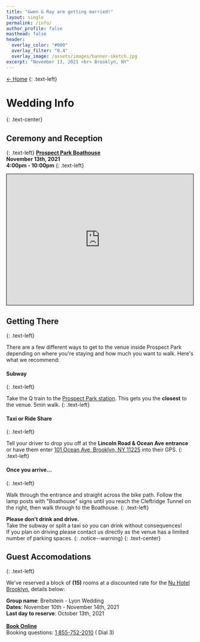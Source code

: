 ```yaml
---
title: "Gwen & Ray are getting married!"
layout: single
permalink: /info/
author_profile: false
masthead: false
header:
  overlay_color: "#000"
  overlay_filter: "0.4"
  overlay_image: /assets/images/banner-sketch.jpg
excerpt: "November 13, 2021 <br> Brooklyn, NY"
---
```

 [<- Home](../index.html)
{: .text-left}

# Wedding Info
{: .text-center}

## Ceremony and Reception
{: .text-left}
[**Prospect Park Boathouse**](https://goo.gl/maps/7vJWAH4iFbyKeaq86) \
**November 13th, 2021** \
**4:00pm - 10:00pm**
{: .text-left}

<div class="resp-container">
    <p style="text-align:left"><iframe width="500" height="350" frameborder="0" scrolling="no" marginheight="0" marginwidth="0" src="https://www.openstreetmap.org/export/embed.html?bbox=-73.98174047470094%2C40.65239921467547%2C-73.9488458633423%2C40.66914863217685&amp;layer=mapnik&amp;marker=40.66076636052815%2C-73.96528314464291" style="border: 1px solid black"></iframe></p>
</div>

## Getting There
{: .text-left}

There are a few different ways to get to the venue inside Prospect Park depending on where you're staying and how much you want to walk. Here's what we recommend:

#### Subway
{: .text-left}

Take the <span class="subway-icon mta-yellow">Q</span> train to the [Prospect Park station](https://goo.gl/maps/ipxnNn7AC7ae3RZPA). This gets you the **closest** to the venue. 5min walk.
{: .text-left}

#### Taxi or Ride Share
{: .text-left}

Tell your driver to drop you off at the **Lincoln Road & Ocean Ave entrance** or have them enter [101 Ocean Ave, Brooklyn, NY 11225](https://goo.gl/maps/9BDrkkJKcfFQEhyx9) into their GPS. 
{: .text-left}

#### Once you arrive...
{: .text-left}

Walk through the entrance and straight across the bike path. Follow the lamp posts with "Boathouse" signs until you reach the Cleftridge Tunnel on the right, then walk through to the Boathouse.
{: .text-left}

**Please don't drink and drive.**  \
Take the subway or split a taxi so you can drink without consequences! \
If you plan on driving please contact us directly as the venue has a limited number of parking spaces.
{: .notice--warning}
{: .text-center}

## Guest Accomodations
{: .text-left}

We've reserved a block of **(15)** rooms at a discounted rate for the [Nu Hotel Brooklyn](https://www.nuhotelbrooklyn.com/), details below:

**Group name**:  Breitstein - Lyon Wedding \
**Dates**: November 10th - November 14th, 2021 \
**Last day to reserve**: October 13th, 2021 \
<br>
**[Book Online](http://bookings.ihotelier.com/bookings.jsp?groupID=3216251&hotelID=112950)** \
Booking questions: [1 855-752-2010](tel:855-752-2010) ( Dial 3)